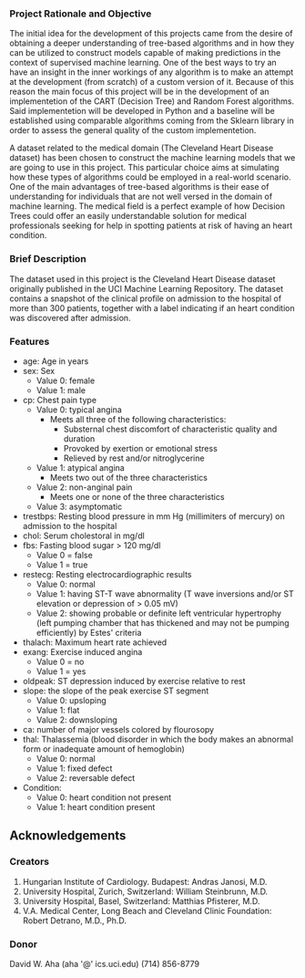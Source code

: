 ### Project Rationale and Objective

The initial idea for the development of this projects came from the desire of obtaining a deeper understanding of tree-based algorithms and in how they can be utilized to construct models capable of making predictions in the context of supervised machine learning. One of the best ways to try an have an insight in the inner workings of any algorithm is to make an attempt at the development (from scratch) of a custom version of it. Because of this reason the main focus of this project will be in the development of an implementetion of the CART (Decision Tree) and Random Forest algorithms. Said implementetion will be developed in Python and a baseline will be established using comparable algorithms coming from the Sklearn library in order to assess the general quality of the custom implementetion.

A dataset related to the medical domain (The Cleveland Heart Disease dataset) has been chosen to construct the machine learning models that we are going to use in this project. This particular choice aims at simulating how these types of algorithms could be employed in a real-world scenario. One of the main advantages of tree-based algorithms is their ease of understanding for individuals that are not well versed in the domain of machine learning. The medical field is a perfect example of how Decision Trees could offer an easily understandable solution for medical professionals seeking for help in spotting patients at risk of having an heart condition.

### Brief Description

The dataset used in this project is the Cleveland Heart Disease dataset originally published in the UCI Machine Learning Repository. The dataset contains a snapshot of the clinical profile on admission to the hospital of more than 300 patients, together with a label indicating if an heart condition was discovered after admission.

### Features

- age: Age in years
- sex: Sex
    - Value 0: female 
    - Value 1: male
- cp: Chest pain type
    - Value 0: typical angina
        - Meets all three of the following characteristics:
            - Substernal chest discomfort of characteristic quality and duration
            - Provoked by exertion or emotional stress
            - Relieved by rest and/or nitroglycerine
    - Value 1: atypical angina
        - Meets two out of the three characteristics
    - Value 2: non-anginal pain
        - Meets one or none of the three characteristics
    - Value 3: asymptomatic
- trestbps: Resting blood pressure in mm Hg (millimiters of mercury) on admission to the hospital
- chol: Serum cholestoral in mg/dl
- fbs: Fasting blood sugar > 120 mg/dl 
    - Value 0 = false
    - Value 1 = true
- restecg: Resting electrocardiographic results
    - Value 0: normal
    - Value 1: having ST-T wave abnormality (T wave inversions and/or ST elevation or depression of > 0.05 mV)
    - Value 2: showing probable or definite left ventricular hypertrophy (left pumping chamber that has thickened and may not be pumping efficiently) by Estes' criteria
- thalach: Maximum heart rate achieved
- exang: Exercise induced angina 
    - Value 0 = no
    - Value 1 = yes
- oldpeak: ST depression induced by exercise relative to rest
- slope: the slope of the peak exercise ST segment
    - Value 0: upsloping
    - Value 1: flat
    - Value 2: downsloping
- ca: number of major vessels colored by flourosopy
- thal: Thalassemia (blood disorder in which the body makes an abnormal form or inadequate amount of hemoglobin)
    - Value 0: normal 
    - Value 1: fixed defect
    - Value 2: reversable defect
- Condition: 
    - Value 0: heart condition not present 
    - Value 1: heart condition present

## Acknowledgements

### Creators

1. Hungarian Institute of Cardiology. Budapest: Andras Janosi, M.D.
2. University Hospital, Zurich, Switzerland: William Steinbrunn, M.D.
3. University Hospital, Basel, Switzerland: Matthias Pfisterer, M.D.
4. V.A. Medical Center, Long Beach and Cleveland Clinic Foundation: Robert Detrano, M.D., Ph.D. 

### Donor

David W. Aha (aha '@' ics.uci.edu) (714) 856-8779 